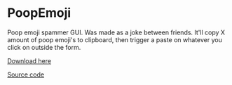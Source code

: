 # PoopEmoji
Poop emoji spammer GUI. Was made as a joke between friends. It'll copy X amount of poop emoji's to clipboard, then trigger a paste on whatever you click on outside the form.

[Download here](https://github.com/noskap/PoopEmoji/raw/master/PoopEmoji.zip)

[Source code](https://github.com/noskap/PoopEmoji/archive/master.zip)

